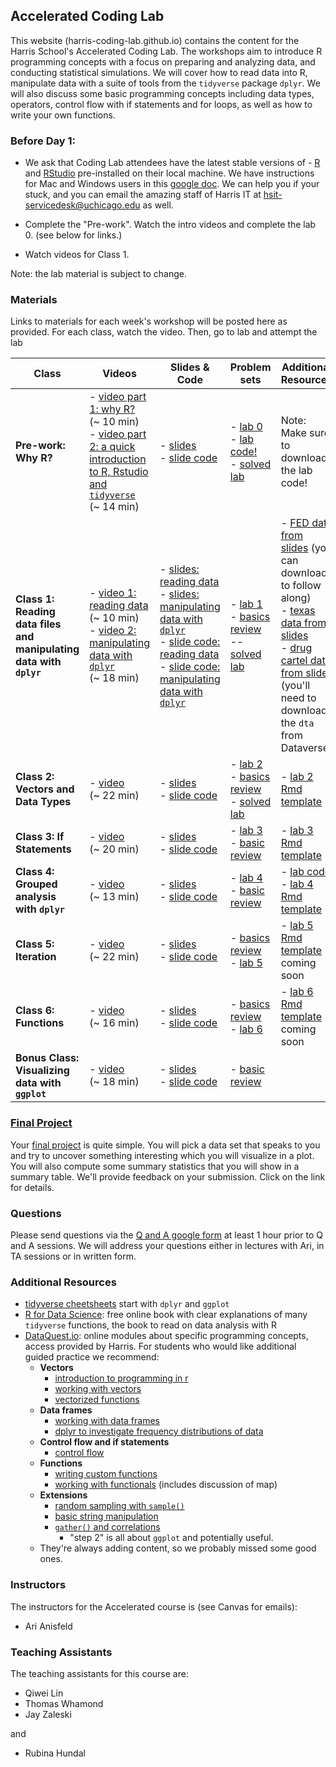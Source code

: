 ## Accelerated Coding Lab

This website (harris-coding-lab.github.io) contains the content for the Harris School's Accelerated Coding Lab. The workshops aim to introduce R programming concepts with a focus on preparing and analyzing data, and conducting statistical simulations. We will cover how to read data into R,  manipulate data with a suite of tools from the `tidyverse` package `dplyr`. We will also discuss some basic programming concepts including data types, operators, control flow with if statements and for loops, as well as how to write your own functions.

### Before Day 1:

- We ask that Coding Lab attendees have the latest stable versions of - [R](https://cloud.r-project.org/) and [RStudio](https://rstudio.com/products/rstudio/download/#download) pre-installed on their local machine. We have instructions for Mac and Windows users in this [google doc](https://docs.google.com/document/d/1605JCpH3sV8lBG2x-PsxIQcB9rh3qY5zglfRnUbf43A/). We can help you if your stuck, and you can email the amazing staff of Harris IT at hsit-servicedesk@uchicago.edu as well.

- Complete the "Pre-work". Watch the intro videos and complete the lab 0. (see below for links.)

- Watch videos for Class 1.

Note: the lab material is subject to change.


### Materials
Links to materials for each week's workshop will be posted here as provided. For each class, watch the video. Then, go to lab and attempt the lab

| Class  | Videos | Slides & Code |  Problem sets | Additional Resources |
| ---- | ----- | ----- | ----- | --- |
|**Pre-work: Why R?**| - [video part 1: why R?](https://youtu.be/2_6LRKBe28A) <br> (~  10 min) <br> - [video part 2: a quick introduction to R, Rstudio and `tidyverse`](https://youtu.be/PvrUfHWzyII) <br> (~  14 min) | - [slides](slides/00_introduction.pdf) <br> - [slide code](code/00_introduction.R) | - [lab 0](lab/00_lab_intro_to_R_and_tidyverse.pdf) <br> - [lab code!](code/00_lab_intro_to_R_and_tidyverse.R) <br> - [solved lab](lab/00_lab_intro_to_R_and_tidyverse_solutions.pdf)| Note: Make sure to download the lab code! |
|**Class 1: Reading data files and manipulating data with `dplyr`** | - [video 1: reading data](https://youtu.be/WwoMJODwFOQ) <br> (~  10 min) <br> - [video 2: manipulating data with `dplyr`](https://youtu.be/o1a-9-RvNc4) <br> (~  18 min) |- [slides: reading data](slides/01a_reading-data.pdf) <br> - [slides: manipulating data with `dplyr`](slides/01b_dplyr-manipulating-data.pdf) <br> - [slide code: reading data](code/01a_reading-data.R)  <br>  - [slide code: manipulating data with `dplyr`](code/01b_manipulating-data-dplyr.R) | - [lab 1](lab/01_read_and_manipulate_data.pdf) <br>- [basics review](lab/01_read_and_manipulate_data_basics.pdf) <br>  -- [solved lab](lab/01_read_and_manipulate_data_solutions.pdf)| - [FED data from slides](data/SCE-Public-LM-Quarterly-Microdata.xlsx) (you can download to follow along) <br>- [texas data from slides](data/texas_housing_data.csv) <br> - [drug cartel data from slide](https://dataverse.harvard.edu/file.xhtml?persistentId=doi:10.7910/DVN/VIXNNE/XH5ZQU&version=1.0) (you'll need to download the `dta` from Dataverse)|
|**Class 2: Vectors and Data Types**|- [video](https://youtu.be/0MIeGk_xwiQ) <br> (~  22 min)| - [slides](slides/02_vectors-and-data-types.pdf) <br> - [slide code](code/02_vectors-and-data-types.R) | - [lab 2](lab/02_vectors_and_dtypes.pdf) <br> - [basics review](lab/02_basics_vectors_and_datatypes.pdf) <br> - [solved lab](lab/02_vectors_and_dtypes_solutions.pdf) | - [lab 2 Rmd template](lab/lab_templates/lab_2.Rmd) |
|**Class 3: If Statements** | - [video](https://www.youtube.com/watch?v=HKC7RTpNt60) <br> (~  20 min) | - [slides](slides/03_if-statements.pdf) <br> - [slide code](code/03_if-statements.R) | - [lab 3](lab/03_if_statements.pdf) <br> - [basic review](lab/03_basics_if_else.pdf) <br> <!-- - [solved lab](lab/03_if_statements_solution.pdf)-->| - [lab 3 Rmd template](lab/lab_templates/lab_3.Rmd)|
|**Class 4: Grouped analysis with `dplyr`**| - [video](https://youtu.be/9EQ9WB90VPw) <br> (~  13 min) |  - [slides](slides/04_grouped-data.pdf) <br> - [slide code](code/04_grouped-data.R) | - [lab 4](lab/04_grouped_analysis.pdf) <br> - [basic review](lab/04_basics_grouped_analysis.pdf) <br> <!-- -- [solved lab](lab/04_grouped_analysis_solutions.pdf) -->| - [lab code](lab/04_grouped_analysis.R) <br> - [lab 4 Rmd template](lab/lab_templates/lab_4.Rmd)  |
|**Class 5: Iteration** | - [video]( https://youtu.be/0z8N8S-vz4U ) <br> (~  22 min)| - [slides](slides/07_for_loops.pdf) <br> - [slide code](code/07_for_loops.R)|- [basics review](lab/07_basics_loops.pdf) <br> - [lab 5](lab/07_for_loops.pdf)  |  - [lab 5 Rmd template](lab/lab_templates/lab_5.Rmd) coming soon|
|**Class 6: Functions** | - [video]( https://youtu.be/Y2SbF9JHI7Q  )<br> (~  16 min) | - [slides](slides/06_functions.pdf) <br>  - [slide code](code/06_functions.R)| - [basics review](lab/06_basics_functions.pdf) <br> - [lab 6](lab/06_functions.pdf) <br>  <!-- - [lab 6 solved](fall_labs/functions/functions_solved.zip)-->|  - [lab 6 Rmd template](lab/lab_templates/lab_6.Rmd) coming soon||
|**Bonus Class: Visualizing data with `ggplot`**| - [video](https://youtu.be/rnaWwRfrWk4 ) <br> (~  18 min) | - [slides](slides/05_ggplot.pdf) <br> - [slide code](code/05_ggplot.R)|  - [basic review](lab/05_basics_ggplot.pdf) | |

### [Final Project](lab/project_description.pdf)

Your [final project](lab/project_description.pdf) is quite simple. You will pick a data set that speaks to you and try to uncover something interesting which you will visualize in a plot. You will also compute some summary statistics that you will show in a summary table. We'll provide feedback on your submission. Click on the link for details.


### Questions

Please send questions via the [Q and A google form](https://forms.gle/HwfVEsw2qJ9wq4Rh7) at least 1 hour prior to Q and A sessions. We will address your questions either in lectures with Ari, in TA sessions or in written form.


### Additional Resources
- [tidyverse cheetsheets](https://rstudio.com/resources/cheatsheets/) start with `dplyr` and `ggplot`
- [R for Data Science](https://r4ds.had.co.nz/): free online book with clear explanations of many `tidyverse` functions, the book to read on data analysis with R
- [DataQuest.io](https://www.dataquest.io): online modules about specific programming concepts, access provided by Harris. For students who would like additional guided practice we recommend:
  - **Vectors**
    - [introduction to programming in r](https://app.dataquest.io/m/332/introduction-to-programming-in-r)
    - [working with vectors](https://app.dataquest.io/m/333/working-with-vectors)
    - [vectorized functions](https://app.dataquest.io/m/339/working-with-vectorized-functions)
  - **Data frames**
    - [working with data frames](https://app.dataquest.io/m/336/working-with-data-frames/)
    - [dplyr to investigate frequency distributions of data](https://app.dataquest.io/m/396/frequency-distributions)
  - **Control flow and if statements**
    - [control flow](https://app.dataquest.io/m/338/working-with-control-structures)
  - **Functions**
    - [writing custom functions](https://app.dataquest.io/m/340/writing-custom-functions)
    - [working with functionals](https://app.dataquest.io/m/341/working-with-functionals) (includes discussion of map)
  - **Extensions**
     - [random sampling with `sample()`](https://app.dataquest.io/m/393/simple-random-sampling)
     - [basic string manipulation](https://app.dataquest.io/m/342/fundamentals-of-string-manipulation)
     - [`gather()` and correlations](https://app.dataquest.io/m/325/correlations-and-reshaping-data/4/gathering-data-into-columns)
       - "step 2" is all about `ggplot` and potentially useful.
  - They're always adding content, so we probably missed some good ones.

### Instructors

The instructors for the Accelerated course is (see Canvas for emails):

- Ari Anisfeld

### Teaching Assistants

The teaching assistants for this course are:

- Qiwei Lin
- Thomas Whamond
- Jay Zaleski

and

- Rubina Hundal

